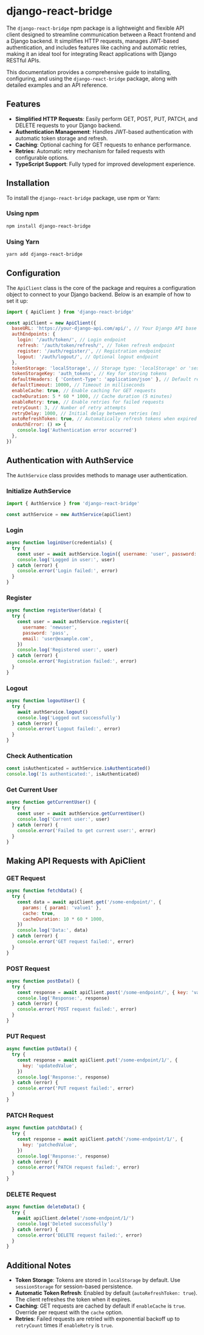 # django-react-bridge

The `django-react-bridge` npm package is a lightweight and flexible API client designed to streamline communication between a React frontend and a Django backend. It simplifies HTTP requests, manages JWT-based authentication, and includes features like caching and automatic retries, making it an ideal tool for integrating React applications with Django RESTful APIs.

This documentation provides a comprehensive guide to installing, configuring, and using the `django-react-bridge` package, along with detailed examples and an API reference.

## Features

- **Simplified HTTP Requests**: Easily perform GET, POST, PUT, PATCH, and DELETE requests to your Django backend.
- **Authentication Management**: Handles JWT-based authentication with automatic token storage and refresh.
- **Caching**: Optional caching for GET requests to enhance performance.
- **Retries**: Automatic retry mechanism for failed requests with configurable options.
- **TypeScript Support**: Fully typed for improved development experience.

## Installation

To install the `django-react-bridge` package, use npm or Yarn:

### Using npm

```bash
npm install django-react-bridge
```

### Using Yarn

```bash
yarn add django-react-bridge
```

## Configuration

The `ApiClient` class is the core of the package and requires a configuration object to connect to your Django backend. Below is an example of how to set it up:

```javascript
import { ApiClient } from 'django-react-bridge'

const apiClient = new ApiClient({
  baseURL: 'https://your-django-api.com/api/', // Your Django API base URL
  authEndpoints: {
    login: '/auth/token/', // Login endpoint
    refresh: '/auth/token/refresh/', // Token refresh endpoint
    register: '/auth/register/', // Registration endpoint
    logout: '/auth/logout/', // Optional logout endpoint
  },
  tokenStorage: 'localStorage', // Storage type: 'localStorage' or 'sessionStorage'
  tokenStorageKey: 'auth_tokens', // Key for storing tokens
  defaultHeaders: { 'Content-Type': 'application/json' }, // Default request headers
  defaultTimeout: 10000, // Timeout in milliseconds
  enableCache: true, // Enable caching for GET requests
  cacheDuration: 5 * 60 * 1000, // Cache duration (5 minutes)
  enableRetry: true, // Enable retries for failed requests
  retryCount: 3, // Number of retry attempts
  retryDelay: 1000, // Initial delay between retries (ms)
  autoRefreshToken: true, // Automatically refresh tokens when expired
  onAuthError: () => {
    console.log('Authentication error occurred')
  },
})
```

## Authentication with AuthService

The `AuthService` class provides methods to manage user authentication.

### Initialize AuthService

```javascript
import { AuthService } from 'django-react-bridge'

const authService = new AuthService(apiClient)
```

### Login

```javascript
async function loginUser(credentials) {
  try {
    const user = await authService.login({ username: 'user', password: 'pass' })
    console.log('Logged in user:', user)
  } catch (error) {
    console.error('Login failed:', error)
  }
}
```

### Register

```javascript
async function registerUser(data) {
  try {
    const user = await authService.register({
      username: 'newuser',
      password: 'pass',
      email: 'user@example.com',
    })
    console.log('Registered user:', user)
  } catch (error) {
    console.error('Registration failed:', error)
  }
}
```

### Logout

```javascript
async function logoutUser() {
  try {
    await authService.logout()
    console.log('Logged out successfully')
  } catch (error) {
    console.error('Logout failed:', error)
  }
}
```

### Check Authentication

```javascript
const isAuthenticated = authService.isAuthenticated()
console.log('Is authenticated:', isAuthenticated)
```

### Get Current User

```javascript
async function getCurrentUser() {
  try {
    const user = await authService.getCurrentUser()
    console.log('Current user:', user)
  } catch (error) {
    console.error('Failed to get current user:', error)
  }
}
```

## Making API Requests with ApiClient

### GET Request

```javascript
async function fetchData() {
  try {
    const data = await apiClient.get('/some-endpoint/', {
      params: { param1: 'value1' },
      cache: true,
      cacheDuration: 10 * 60 * 1000,
    })
    console.log('Data:', data)
  } catch (error) {
    console.error('GET request failed:', error)
  }
}
```

### POST Request

```javascript
async function postData() {
  try {
    const response = await apiClient.post('/some-endpoint/', { key: 'value' })
    console.log('Response:', response)
  } catch (error) {
    console.error('POST request failed:', error)
  }
}
```

### PUT Request

```javascript
async function putData() {
  try {
    const response = await apiClient.put('/some-endpoint/1/', {
      key: 'updatedValue',
    })
    console.log('Response:', response)
  } catch (error) {
    console.error('PUT request failed:', error)
  }
}
```

### PATCH Request

```javascript
async function patchData() {
  try {
    const response = await apiClient.patch('/some-endpoint/1/', {
      key: 'patchedValue',
    })
    console.log('Response:', response)
  } catch (error) {
    console.error('PATCH request failed:', error)
  }
}
```

### DELETE Request

```javascript
async function deleteData() {
  try {
    await apiClient.delete('/some-endpoint/1/')
    console.log('Deleted successfully')
  } catch (error) {
    console.error('DELETE request failed:', error)
  }
}
```

## Additional Notes

- **Token Storage**: Tokens are stored in `localStorage` by default. Use `sessionStorage` for session-based persistence.
- **Automatic Token Refresh**: Enabled by default (`autoRefreshToken: true`). The client refreshes the token when it expires.
- **Caching**: GET requests are cached by default if `enableCache` is `true`. Override per request with the `cache` option.
- **Retries**: Failed requests are retried with exponential backoff up to `retryCount` times if `enableRetry` is `true`.
